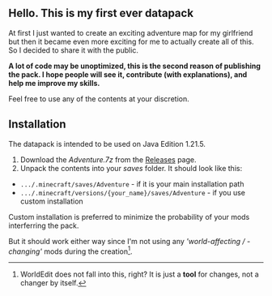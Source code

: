 ## Hello. This is my first ever datapack

At first I just wanted to create an exciting adventure map for my girlfriend but then it became even more exciting for me to actually create all of this.
So I decided to share it with the public.

**A lot of code may be unoptimized, this is the second reason of publishing the pack. I hope people will see it, contribute (with explanations), and help me improve my skills.**

Feel free to use any of the contents at your discretion.

## Installation

The datapack is intended to be used on Java Edition 1.21.5.

1. Download the *Adventure.7z* from the [Releases](https://github.com/bl1te/MCJ-datapack-attempt/releases) page.
2. Unpack the contents into your *saves* folder. It should look like this:
  - `.../.minecraft/saves/Adventure` - if it is your main installation path
  - `.../.minecraft/versions/{your_name}/saves/Adventure` - if you use custom installation

Custom installation is preferred to minimize the probability of your mods interferring the pack.

But it should work either way since I'm not using any *'world-affecting / -changing'* mods during the creation[^1].

[^1]: WorldEdit does not fall into this, right? It is just a **tool** for changes, not a changer by itself.
